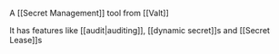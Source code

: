 A [[Secret Management]] tool from [[Valt]]

It has features like [[audit|auditing]], [[dynamic secret]]s and [[Secret Lease]]s
